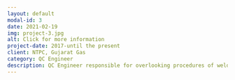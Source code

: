 ```yaml
---
layout: default
modal-id: 3
date: 2021-02-19
img: project-3.jpg
alt: Click for more information
project-date: 2017-until the present
client: NTPC, Gujarat Gas
category: QC Engineer
description: QC Engineer responsible for overlooking procedures of welding, pressure vessels, Piping spools and tubing.
---
```

